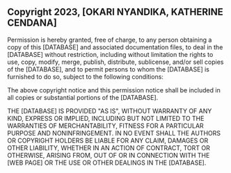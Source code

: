 ## Copyright 2023, [OKARI NYANDIKA, KATHERINE CENDANA]

Permission is hereby granted, free of charge, to any person obtaining a copy of this [DATABASE] and associated documentation files, to deal in the [DATABASE] without restriction, including without limitation the rights to use, copy, modify, merge, publish, distribute, sublicense, and/or sell copies of the [DATABASE], and to permit persons to whom the [DATABASE] is furnished to do so, subject to the following conditions:

The above copyright notice and this permission notice shall be included in all copies or substantial portions of the [DATABASE].

THE [DATABASE] IS PROVIDED "AS IS", WITHOUT WARRANTY OF ANY KIND, EXPRESS OR IMPLIED, INCLUDING BUT NOT LIMITED TO THE WARRANTIES OF MERCHANTABILITY, FITNESS FOR A PARTICULAR PURPOSE AND NONINFRINGEMENT. IN NO EVENT SHALL THE AUTHORS OR COPYRIGHT HOLDERS BE LIABLE FOR ANY CLAIM, DAMAGES OR OTHER LIABILITY, WHETHER IN AN ACTION OF CONTRACT, TORT OR OTHERWISE, ARISING FROM, OUT OF OR IN CONNECTION WITH THE [WEB PAGE] OR THE USE OR OTHER DEALINGS IN THE [DATABASE].
